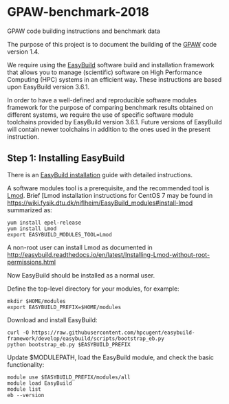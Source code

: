# GPAW-benchmark-2018
GPAW code building instructions and benchmark data

The purpose of this project is to document the building of the
[GPAW](https://wiki.fysik.dtu.dk/gpaw/) code version 1.4.

We require using the [EasyBuild](https://github.com/hpcugent/easybuild)
software build and installation framework that allows you to manage
(scientific) software on High Performance Computing (HPC) systems
in an efficient way.
These instructions are based upon EasyBuild version 3.6.1.

In order to have a well-defined and reproducible software modules framework 
for the purpose of comparing benchmark results obtained on different systems,
we require the use of specific software module toolchains 
provided by EasyBuild version 3.6.1.
Future versions of EasyBuild will contain newer toolchains in addition to
the ones used in the present instruction.

Step 1: Installing EasyBuild
----------------------------

There is an [EasyBuild installation](https://easybuild.readthedocs.io/en/latest/Installation.html) 
guide with detailed instructions.

A software modules tool is a prerequisite, and the recommended tool is
[Lmod](https://www.tacc.utexas.edu/research-development/tacc-projects/lmod).
Brief [Lmod installation instructions for CentOS 7 may be found in
https://wiki.fysik.dtu.dk/niflheim/EasyBuild_modules#install-lmod
summarized as:

```
yum install epel-release
yum install Lmod
export EASYBUILD_MODULES_TOOL=Lmod
```

A non-root user can install Lmod as documented in http://easybuild.readthedocs.io/en/latest/Installing-Lmod-without-root-permissions.html

Now EasyBuild should be installed as a normal user.

Define the top-level directory for your modules, for example:

```
mkdir $HOME/modules
export EASYBUILD_PREFIX=$HOME/modules
```

Download and install EasyBuild:

```
curl -O https://raw.githubusercontent.com/hpcugent/easybuild-framework/develop/easybuild/scripts/bootstrap_eb.py
python bootstrap_eb.py $EASYBUILD_PREFIX
```

Update $MODULEPATH, load the EasyBuild module, and check the basic functionality:

```
module use $EASYBUILD_PREFIX/modules/all
module load EasyBuild
module list
eb --version
```
